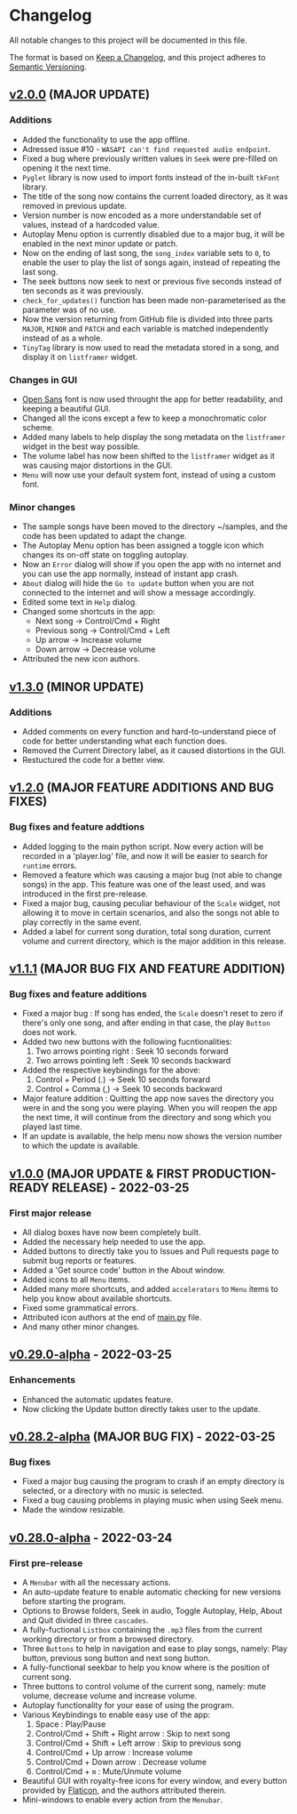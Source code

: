 # Changelog

All notable changes to this project will be documented in this file.

The format is based on [Keep a Changelog](https://keepachangelog.com/en/1.0.0/),
and this project adheres to [Semantic Versioning](https://semver.org/spec/v2.0.0.html).

## [v2.0.0] (MAJOR UPDATE)

### Additions

- Added the functionality to use the app offline.
- Adressed issue #10 - `WASAPI can't find requested audio endpoint`.
- Fixed a bug where previously written values in `Seek` were pre-filled on opening it the next time.
- `Pyglet` library is now used to import fonts instead of the in-built `tkFont` library.
- The title of the song now contains the current loaded directory, as it was removed in previous update.
- Version number is now encoded as a more understandable set of values, instead of a hardcoded value.
- Autoplay Menu option is currently disabled due to a major bug, it will be enabled in the next minor update or patch.
- Now on the ending of last song, the `song_index` variable sets to `0`, to enable the user to play the list of songs again, instead of repeating the last song.
- The seek buttons now seek to next or previous five seconds instead of ten seconds as it was previously.
- `check_for_updates()` function has been made non-parameterised as the parameter was of no use.
- Now the version returning from GitHub file is divided into three parts `MAJOR`, `MINOR` and `PATCH` and each variable is matched independently instead of as a whole.
- `TinyTag` library is now used to read the metadata stored in a song, and display it on `listframer` widget.

### Changes in GUI

- [Open Sans](https://fonts.google.com/specimen/Open+Sans) font is now used throught the app for better readability, and keeping a beautiful GUI.
- Changed all the icons except a few to keep a monochromatic color scheme.
- Added many labels to help display the song metadata on the `listframer` widget in the best way possible.
- The volume label has now been shifted to the `listframer` widget as it was causing major distortions in the GUI.
- `Menu` will now use your default system font, instead of using a custom font.

### Minor changes

- The sample songs have been moved to the directory ~/samples, and the code has been updated to adapt the change.
- The Autoplay Menu option has been assigned a toggle icon which changes its on-off state on toggling autoplay.
- Now an `Error` dialog will show if you open the app with no internet and you can use the app normally, instead of instant app crash.
- `About` dialog will hide the `Go to update` button when you are not connected to the internet and will show a message accordingly.
- Edited some text in `Help` dialog.
- Changed some shortcuts in the app:
  - Next song -> Control/Cmd + Right
  - Previous song -> Control/Cmd + Left
  - Up arrow -> Increase volume
  - Down arrow -> Decrease volume
- Attributed the new icon authors.

## [v1.3.0] (MINOR UPDATE)

### Additions

- Added comments on every function and hard-to-understand piece of code for better understanding what each function does.
- Removed the Current Directory label, as it caused distortions in the GUI.
- Restuctured the code for a better view.

## [v1.2.0] (MAJOR FEATURE ADDITIONS AND BUG FIXES)

### Bug fixes and feature addtions

- Added logging to the main python script. Now every action will be recorded in a 'player.log' file, and now it will be easier to search for `runtime` errors.
- Removed a feature which was causing a major bug (not able to change songs) in the app. This feature was one of the least used, and was introduced in the first pre-release.
- Fixed a major bug, causing peculiar behaviour of the `Scale` widget, not allowing it to move in certain scenarios, and also the songs not able to play correctly in the same event.
- Added a label for current song duration, total song duration, current volume and current directory, which is the major addition in this release.

## [v1.1.1] (MAJOR BUG FIX AND FEATURE ADDITION)

### Bug fixes and feature additions

- Fixed a major bug : If song has ended, the `Scale` doesn't reset to zero if there's only one song, and after ending in that case, the play `Button` does not work.
- Added two new buttons with the following fucntionalities:
    1. Two arrows pointing right : Seek 10 seconds forward
    2. Two arrows pointing left : Seek 10 seconds backward
- Added the respective keybindings for the above:
    1. Control + Period (.) -> Seek 10 seconds forward
    2. Control + Comma (,) -> Seek 10 seconds backward
- Major feature addition : Quitting the app now saves the directory you were in and the song you were playing. When you will reopen the app the next time, it will continue from the directory and song which you played last time.
- If an update is available, the help menu now shows the version number to which the update is available.

## [v1.0.0] (MAJOR UPDATE & FIRST PRODUCTION-READY RELEASE) - 2022-03-25

### First major release

- All dialog boxes have now been completely built.
- Added the necessary help needed to use the app.
- Added buttons to directly take you to Issues and Pull requests page to submit bug reports or features.
- Added a 'Get source code' button in the About window.
- Added icons to all `Menu` items.
- Added many more shortcuts, and added `accelerators` to `Menu` items to help you know about available shortcuts.
- Fixed some grammatical errors.
- Attributed icon authors at the end of [main.py](https://github.com/warrior-guys/musical-memory/blob/main/main.py) file.
- And many other minor changes.

## [v0.29.0-alpha] - 2022-03-25

### Enhancements

- Enhanced the automatic updates feature.
- Now clicking the Update button directly takes user to the update.

## [v0.28.2-alpha] (MAJOR BUG FIX) - 2022-03-25

### Bug fixes

- Fixed a major bug causing the program to crash if an empty directory is selected, or a directory with no music is selected.
- Fixed a bug causing problems in playing music when using Seek menu.
- Made the window resizable.

## [v0.28.0-alpha] - 2022-03-24

### First pre-release

- A  `Menubar` with all the necessary actions.
- An auto-update feature to enable automatic checking for new versions before starting the program.
- Options to Browse folders, Seek in audio, Toggle Autoplay, Help, About and Quit divided in three `cascades`.
- A fully-fuctional `Listbox` containing the `.mp3` files from the current working directory or from a browsed directory.
- Three `Buttons` to help in navigation and ease to play songs, namely: Play button, previous song button and next song button.
- A fully-functional seekbar to help you know where is the position of current song.
- Three buttons to control volume of the current song, namely: mute volume, decrease volume and increase volume.
- Autoplay functionality for your ease of using the program.
- Various Keybindings to enable easy use of the app:
  1. Space : Play/Pause
  2. Control/Cmd + Shift + Right arrow : Skip to next song
  3. Control/Cmd + Shift + Left arrow : Skip to previous song
  4. Control/Cmd + Up arrow : Increase volume
  5. Control/Cmd + Down arrow : Decrease volume
  6. Control/Cmd + `m` : Mute/Unmute volume
- Beautiful GUI with royalty-free icons for every window, and every button provided by [Flaticon](https://www.flaticon.com), and the authors attributed therein.
- Mini-windows to enable every action from the `Menubar`.

[v2.0.0]: https://github.com/warrior-guys/music-player/releases/tag/v2.0.0
[v1.3.0]: https://github.com/warrior-guys/musical-memory/releases/tag/v1.3.0
[v1.2.0]: https://github.com/warrior-guys/musical-memory/releases/tag/v1.2.0
[v1.1.1]: https://github.com/warrior-guys/musical-memory/releases/tag/v1.1.1
[v1.0.0]: https://github.com/warrior-guys/musical-memory/releases/tag/v1.0.0
[v0.29.0-alpha]: https://github.com/warrior-guys/musical-memory/releases/tag/v0.29.0-alpha
[v0.28.2-alpha]: https://github.com/warrior-guys/musical-memory/releases/tag/v0.28.2-alpha
[v0.28.0-alpha]: https://github.com/warrior-guys/musical-memory/releases/tag/v0.28.0-alpha
